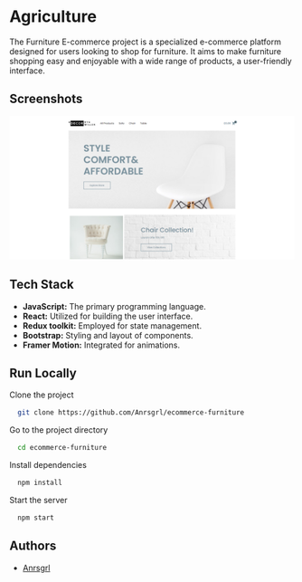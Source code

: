 
# Agriculture 

The Furniture E-commerce project is a specialized e-commerce platform designed for users looking to shop for furniture. It aims to make furniture shopping easy and enjoyable with a wide range of products, a user-friendly interface.




## Screenshots

[![App Screenshot](./public/furniture-screenshot.png)](https://ecommerce-furniture-anrsgrl.netlify.app/)

## Tech Stack
- **JavaScript:** The primary programming language.
- **React:** Utilized for building the user interface.
- **Redux toolkit:** Employed for state management.
- **Bootstrap:** Styling and layout of components.
- **Framer Motion:** Integrated for animations.


## Run Locally

Clone the project

```bash
  git clone https://github.com/Anrsgrl/ecommerce-furniture
```

Go to the project directory

```bash
  cd ecommerce-furniture
```

Install dependencies

```bash
  npm install
```

Start the server

```bash
  npm start
```


## Authors

- [Anrsgrl](https://www.github.com/Anrsgrl)
